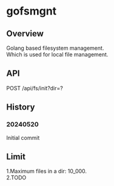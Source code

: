 # gofsmgnt

## Overview
Golang based filesystem management.  
Which is used for local file management.  

## API
POST /api/fs/init?dir=?  

## History
### 20240520
Initial commit  

## Limit
1.Maximum files in a dir: 10_000.  
2.TODO  

